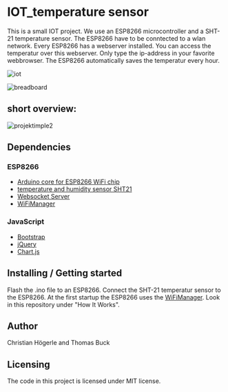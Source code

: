 # IOT_temperature sensor

This is a small IOT project. We use an ESP8266 microcontroller and a SHT-21 temperature sensor. The ESP8266 have to be conntected to a wlan network. Every ESP8266 has a webserver installed. You can access the temperatur over this webserver. Only type the ip-address in your favorite webbrowser. The ESP8266 automatically saves the temperatur every hour. 

![iot](https://user-images.githubusercontent.com/7523395/34325414-3c8cf33a-e891-11e7-9ebe-704ee01d4611.gif)

![breadboard](https://user-images.githubusercontent.com/7523395/34325420-64f3a724-e891-11e7-927f-6de80581c57d.jpg)

## short overview:

![projektimple2](https://user-images.githubusercontent.com/7523395/34325423-6deb6f1a-e891-11e7-921c-029fe44807e9.png)

## Dependencies

### ESP8266
* [Arduino core for ESP8266 WiFi chip](https://github.com/esp8266/Arduino)
* [temperature and humidity sensor SHT21](https://github.com/markbeee/SHT21)
* [Websocket Server](https://github.com/morrissinger/ESP8266-Websocket)
* [WiFiManager](https://github.com/tzapu/WiFiManager)

### JavaScript
* [Bootstrap](http://getbootstrap.com/)
* [jQuery](https://jquery.com/)
* [Chart.js](https://github.com/chartjs/Chart.js)

## Installing / Getting started

Flash the .ino file to an ESP8266. Connect the SHT-21 temperatur sensor to the ESP8266. At the first startup the ESP8266 uses the [WiFiManager](https://github.com/tzapu/WiFiManager). Look in this repository under "How It Works". 

## Author
Christian Högerle and Thomas Buck

## Licensing
The code in this project is licensed under MIT license.
